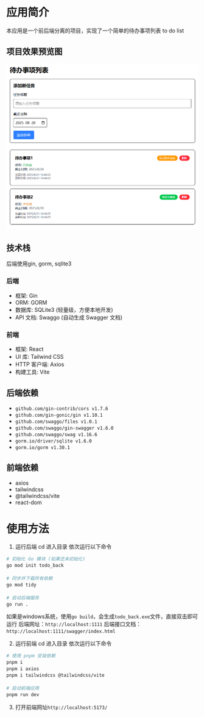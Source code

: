 ﻿# 应用简介
本应用是一个前后端分离的项目，实现了一个简单的待办事项列表 to do list

## 项目效果预览图
![alt text](image.png)

## 技术栈
后端使用gin, gorm, sqlite3
### 后端
- 框架: Gin
- ORM: GORM
- 数据库: SQLite3 (轻量级，方便本地开发)
- API 文档: Swaggo (自动生成 Swagger 文档)

### 前端
- 框架: React
- UI 库: Tailwind CSS
- HTTP 客户端: Axios
- 构建工具: Vite

## 后端依赖
- `github.com/gin-contrib/cors v1.7.6`
- `github.com/gin-gonic/gin v1.10.1`
- `github.com/swaggo/files v1.0.1`
- `github.com/swaggo/gin-swagger v1.6.0`
- `github.com/swaggo/swag v1.16.6`
- `gorm.io/driver/sqlite v1.6.0`
- `gorm.io/gorm v1.30.1`

## 前端依赖
- axios
- tailwindcss
- @tailwindcss/vite
- react-dom

# 使用方法
1. 运行后端
cd 进入目录
依次运行以下命令
```sh
# 初始化 Go 模块 (如果还未初始化)
go mod init todo_back

# 同步并下载所有依赖
go mod tidy

# 启动后端服务
go run .
```
如果是windows系统，使用`go build`，会生成`todo_back.exe`文件，直接双击即可运行
后端网址：`http://localhost:1111`
后端接口文档：`http://localhost:1111/swagger/index.html`

2. 运行前端
cd 进入目录
依次运行以下命令
```sh
# 使用 pnpm 安装依赖
pnpm i
pnpm i axios
pnpm i tailwindcss @tailwindcss/vite

# 启动前端应用
pnpm run dev
```

3. 打开前端网址`http://localhost:5173/`

